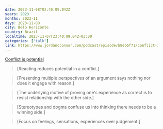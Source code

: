 ```yaml
---
date: 2023-11-08T02:40:09.042Z
years: 2023
months: 2023-11
days: 2023-11-08
city: Belo Horizonte
country: Brazil
localtime: 2023-11-07T23:40:09.042-03:00
categories: ["talk"]
link: https://www.jordanoconnor.com/podcast/episode/b8eb5f71/conflict-is-potential
---
```

[Conflict is potential](https://www.jordanoconnor.com/podcast/episode/b8eb5f71/conflict-is-potential)

> [Reacting reduces potential in a conflict.]

> [Presenting multiple perspectives of an argument says nothing nor does it engage with reason.]

> [The underlying motive of proving one's experience as correct is to resist relationship with the other side.]

> [Stereotypes and dogma confuse us into thinking there needs to be a winning side.]

> [Focus on feelings, sensations, experiences over judgement.]
